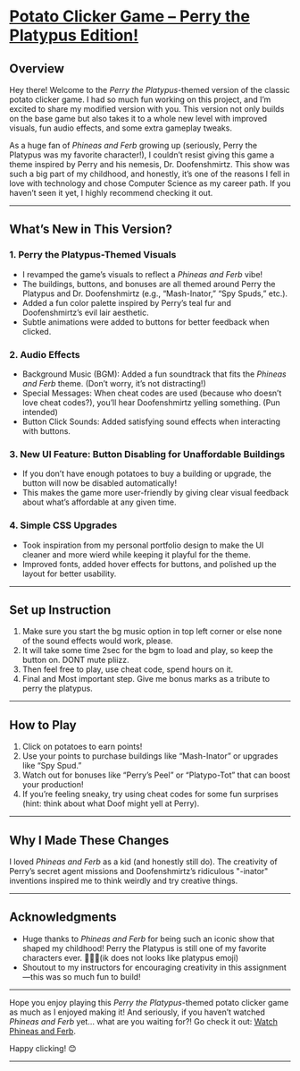 # **[Potato Clicker Game – Perry the Platypus Edition!](https://krish-bhalala.github.io/Platypus-Potat-inator-Game/)**

## **Overview**

Hey there! Welcome to the *Perry the Platypus*-themed version of the classic potato clicker game. I had so much fun working on this project, and I’m excited to share my modified version with you. This version not only builds on the base game but also takes it to a whole new level with improved visuals, fun audio effects, and some extra gameplay tweaks.

As a huge fan of *Phineas and Ferb* growing up (seriously, Perry the Platypus was my favorite character!), I couldn’t resist giving this game a theme inspired by Perry and his nemesis, Dr. Doofenshmirtz. This show was such a big part of my childhood, and honestly, it’s one of the reasons I fell in love with technology and chose Computer Science as my career path. If you haven’t seen it yet, I highly recommend checking it out.

---

## **What’s New in This Version?**

### **1. Perry the Platypus-Themed Visuals**

- I revamped the game’s visuals to reflect a *Phineas and Ferb* vibe!
- The buildings, buttons, and bonuses are all themed around Perry the Platypus and Dr. Doofenshmirtz (e.g., “Mash-Inator,” “Spy Spuds,” etc.).
- Added a fun color palette inspired by Perry’s teal fur and Doofenshmirtz’s evil lair aesthetic.
- Subtle animations were added to buttons for better feedback when clicked.

### **2. Audio Effects**

- Background Music (BGM): Added a fun soundtrack that fits the *Phineas and Ferb* theme. (Don’t worry, it’s not distracting!)
- Special Messages: When cheat codes are used (because who doesn’t love cheat codes?), you’ll hear Doofenshmirtz yelling something. (Pun intended)
- Button Click Sounds: Added satisfying sound effects when interacting with buttons.

### **3. New UI Feature: Button Disabling for Unaffordable Buildings**

- If you don’t have enough potatoes to buy a building or upgrade, the button will now be disabled automatically!
- This makes the game more user-friendly by giving clear visual feedback about what’s affordable at any given time.

### **4. Simple CSS Upgrades**

- Took inspiration from my personal portfolio design to make the UI cleaner and more wierd while keeping it playful for the theme.
- Improved fonts, added hover effects for buttons, and polished up the layout for better usability.

---

## Set up Instruction

1. Make sure you start the bg music option in top left corner or else none of the sound effects would work, please.
2. It will take some time 2sec for the bgm to load and play, so keep the button on. DONT mute pliizz.
3. Then feel free to play, use cheat code, spend hours on it.
4. Final and Most important step. Give me bonus marks as a tribute to perry the platypus.

---



## **How to Play**

1. Click on potatoes to earn points!
2. Use your points to purchase buildings like “Mash-Inator” or upgrades like “Spy Spud.”
3. Watch out for bonuses like “Perry’s Peel” or “Platypo-Tot” that can boost your production!
4. If you’re feeling sneaky, try using cheat codes for some fun surprises (hint: think about what Doof might yell at Perry).

---

## **Why I Made These Changes**

I loved *Phineas and Ferb* as a kid (and honestly still do). The creativity of Perry’s secret agent missions and Doofenshmirtz’s ridiculous "-inator" inventions inspired me to think weirdly and try creative things.

---

## **Acknowledgments**

- Huge thanks to *Phineas and Ferb* for being such an iconic show that shaped my childhood! Perry the Platypus is still one of my favorite characters ever. 🕵️‍♂️🦆(ik does not looks like platypus emoji)
- Shoutout to my instructors for encouraging creativity in this assignment—this was so much fun to build!

---

Hope you enjoy playing this *Perry the Platypus*-themed potato clicker game as much as I enjoyed making it! And seriously, if you haven’t watched *Phineas and Ferb* yet… what are you waiting for?! Go check it out: [Watch Phineas and Ferb](https://disneynow.com/show/eea5a201-1633-473b-a84a-1d9f1f36a92b).

Happy clicking! 😊

---
